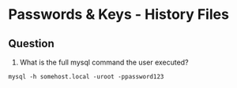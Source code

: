 # Passwords & Keys - History Files

## Question
1. What is the full mysql command the user executed?
```
mysql -h somehost.local -uroot -ppassword123
```